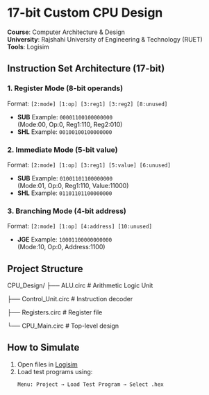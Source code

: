 # 17-bit Custom CPU Design
**Course**: Computer Architecture & Design  
**University**: Rajshahi University of Engineering & Technology (RUET)  
**Tools**: Logisim  

## Instruction Set Architecture (17-bit)
### **1. Register Mode (8-bit operands)**
Format: `[2:mode] [1:op] [3:reg1] [3:reg2] [8:unused]`
- **SUB** Example: `00001100100000000`  
  (Mode:00, Op:0, Reg1:110, Reg2:010)  
- **SHL** Example: `00100100100000000`  

### **2. Immediate Mode (5-bit value)**
Format: `[2:mode] [1:op] [3:reg1] [5:value] [6:unused]`
- **SUB** Example: `01001101100000000`  
  (Mode:01, Op:0, Reg1:110, Value:11000)  
- **SHL** Example: `01101101100000000`  

### **3. Branching Mode (4-bit address)**
Format: `[2:mode] [1:op] [4:address] [10:unused]`
- **JGE** Example: `10001100000000000`  
  (Mode:10, Op:0, Address:1100)  

## Project Structure
CPU_Design/
├── ALU.circ # Arithmetic Logic Unit

├── Control_Unit.circ # Instruction decoder

├── Registers.circ # Register file

└── CPU_Main.circ # Top-level design


## How to Simulate
1. Open files in [Logisim](http://www.cburch.com/logisim/)
2. Load test programs using:
   ```logisim
   Menu: Project → Load Test Program → Select .hex
